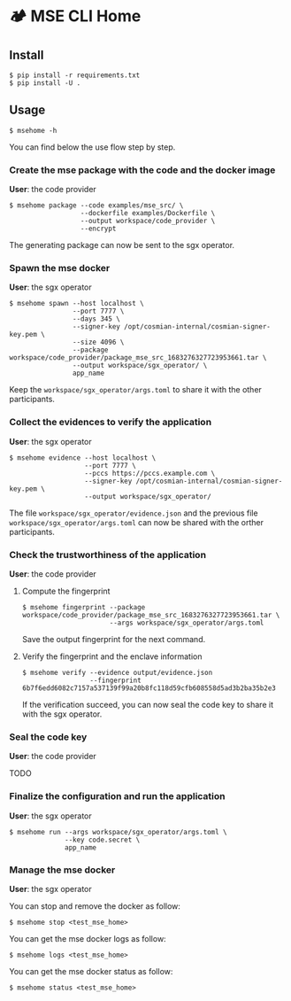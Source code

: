 # 🏕️ MSE CLI Home

## Install

```console
$ pip install -r requirements.txt
$ pip install -U .
```

## Usage

```console
$ msehome -h
```

You can find below the use flow step by step.

### Create the mse package with the code and the docker image

__User__: the code provider

```console
$ msehome package --code examples/mse_src/ \
                  --dockerfile examples/Dockerfile \
                  --output workspace/code_provider \
                  --encrypt
```

The generating package can now be sent to the sgx operator.

### Spawn the mse docker

__User__: the sgx operator

```console
$ msehome spawn --host localhost \
                --port 7777 \
                --days 345 \
                --signer-key /opt/cosmian-internal/cosmian-signer-key.pem \
                --size 4096 \
                --package workspace/code_provider/package_mse_src_1683276327723953661.tar \
                --output workspace/sgx_operator/ \
                app_name
```

Keep the `workspace/sgx_operator/args.toml` to share it with the other participants. 

### Collect the evidences to verify the application

__User__: the sgx operator

```console
$ msehome evidence --host localhost \
                   --port 7777 \
                   --pccs https://pccs.example.com \
                   --signer-key /opt/cosmian-internal/cosmian-signer-key.pem \
                   --output workspace/sgx_operator/
```

The file `workspace/sgx_operator/evidence.json` and the previous file `workspace/sgx_operator/args.toml` can now be shared with the orther participants.

### Check the trustworthiness of the application

__User__: the code provider


1. Compute the fingerprint

    ```console
    $ msehome fingerprint --package workspace/code_provider/package_mse_src_1683276327723953661.tar \
                          --args workspace/sgx_operator/args.toml
    ```

    Save the output fingerprint for the next command. 

2. Verify the fingerprint and the enclave information

    ```console
    $ msehome verify --evidence output/evidence.json
                     --fingerprint 6b7f6edd6082c7157a537139f99a20b8fc118d59cfb608558d5ad3b2ba35b2e3
    ```

    If the verification succeed, you can now seal the code key to share it with the sgx operator.

### Seal the code key

__User__: the code provider

TODO

### Finalize the configuration and run the application

__User__: the sgx operator

```console
$ msehome run --args workspace/sgx_operator/args.toml \
              --key code.secret \
              app_name
```

### Manage the mse docker

__User__: the sgx operator

You can stop and remove the docker as follow:

```console
$ msehome stop <test_mse_home>
```

You can get the mse docker logs as follow:

```console
$ msehome logs <test_mse_home>
```

You can get the mse docker status as follow:

```console
$ msehome status <test_mse_home>
```